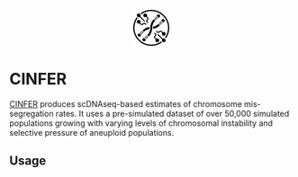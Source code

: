 <p align="center"><img width="auto" height="64" src="res/CINFERLogo.svg"></p>

# CINFER

[CINFER](https://burkardlab.shinyapps.io/CINFER/) produces scDNAseq-based estimates of chromosome mis-segregation rates. It uses a pre-simulated dataset of over 50,000 simulated populations growing with varying levels of chromosomal instability and selective pressure of aneuploid populations.

## Usage

